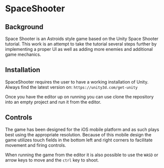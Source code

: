 # SpaceShooter

## Background
Space Shooter is an Astroids style game based on the Unity Space Shooter tutorial. This work is an attempt to take the tutorial several steps further by implementing a proper UI as well as adding more enemies and additional game mechanics.

## Installation
SpaceShooter requires the user to have a working installation of Unity.
Always find the latest version on: ```https://unity3d.com/get-unity```

Once you have the editor up on running you can use clone the repository into an empty project and run it from the editor.

## Controls
The game has been designed for the iOS mobile platform and as such plays best using the appropriate resolution.
Because of this mobile design the game utilizes touch fields in the bottom left and right corners to facilitate movement and firing controls.

When running the game from the editor it is also possible to use the ```WASD``` or arrow keys to move and the ```ctrl``` key to shoot.
